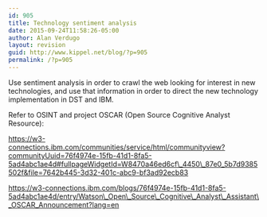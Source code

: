 ```yaml
---
id: 905
title: Technology sentiment analysis
date: 2015-09-24T11:58:26-05:00
author: Alan Verdugo
layout: revision
guid: http://www.kippel.net/blog/?p=905
permalink: /?p=905
---
```

Use sentiment analysis in order to crawl the web looking for interest in new technologies, and use that information in order to direct the new technology implementation in DST and IBM.

Refer to OSINT and project OSCAR (Open Source Cognitive Analyst Resource):

https://w3-connections.ibm.com/communities/service/html/communityview?communityUuid=76f4974e-15fb-41d1-8fa5-5ad4abc1ae4d#fullpageWidgetId=W8470a46ed6cf\_4450\_87e0_5b7d9385502f&file=7642b445-3d32-401c-abc9-bf3ad92ecb83

https://w3-connections.ibm.com/blogs/76f4974e-15fb-41d1-8fa5-5ad4abc1ae4d/entry/Watson\_Open\_Source\_Cognitive\_Analyst\_Assistant\_OSCAR_Announcement?lang=en